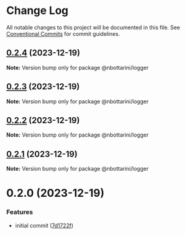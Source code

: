 # Change Log

All notable changes to this project will be documented in this file.
See [Conventional Commits](https://conventionalcommits.org) for commit guidelines.

## [0.2.4](https://github.com/nbottarini/logger-js/compare/v0.2.3...v0.2.4) (2023-12-19)

**Note:** Version bump only for package @nbottarini/logger





## [0.2.3](https://github.com/nbottarini/logger-js/compare/v0.2.2...v0.2.3) (2023-12-19)

**Note:** Version bump only for package @nbottarini/logger





## [0.2.2](https://github.com/nbottarini/logger-js/compare/v0.2.1...v0.2.2) (2023-12-19)

**Note:** Version bump only for package @nbottarini/logger





## [0.2.1](https://github.com/nbottarini/logger-js/compare/v0.2.0...v0.2.1) (2023-12-19)

**Note:** Version bump only for package @nbottarini/logger





# 0.2.0 (2023-12-19)


### Features

* initial commit ([7d1722f](https://github.com/nbottarini/logger-js/commit/7d1722f3d1d3756c60ccca9d70879452986f185c))
